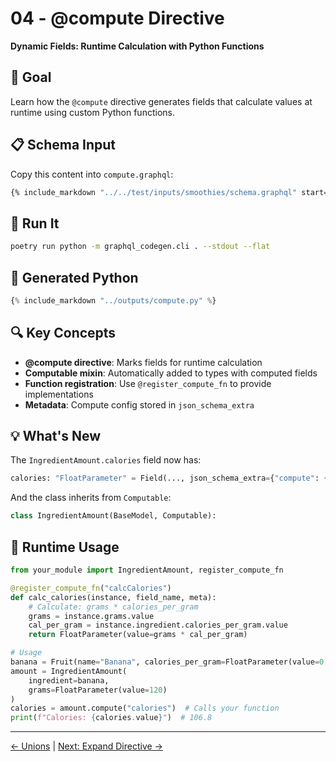 # 04 - @compute Directive

**Dynamic Fields: Runtime Calculation with Python Functions**

## 🎯 Goal

Learn how the `@compute` directive generates fields that calculate values at runtime using custom Python functions.

## 📋 Schema Input

Copy this content into `compute.graphql`:

```graphql
{% include_markdown "../../test/inputs/smoothies/schema.graphql" start="1" end="66" %}
```

## 🚀 Run It

```bash
poetry run python -m graphql_codegen.cli . --stdout --flat
```

## 🐍 Generated Python

```python
{% include_markdown "../outputs/compute.py" %}
```

## 🔍 Key Concepts

- **@compute directive**: Marks fields for runtime calculation
- **Computable mixin**: Automatically added to types with computed fields
- **Function registration**: Use `@register_compute_fn` to provide implementations
- **Metadata**: Compute config stored in `json_schema_extra`

## 💡 What's New

The `IngredientAmount.calories` field now has:
```python
calories: "FloatParameter" = Field(..., json_schema_extra={"compute": {"fn": "calcCalories"}})
```

And the class inherits from `Computable`:
```python
class IngredientAmount(BaseModel, Computable):
```

## 🧮 Runtime Usage

```python
from your_module import IngredientAmount, register_compute_fn

@register_compute_fn("calcCalories")
def calc_calories(instance, field_name, meta):
    # Calculate: grams * calories_per_gram
    grams = instance.grams.value
    cal_per_gram = instance.ingredient.calories_per_gram.value
    return FloatParameter(value=grams * cal_per_gram)

# Usage
banana = Fruit(name="Banana", calories_per_gram=FloatParameter(value=0.89), sweetness=FloatParameter(value=8.5))
amount = IngredientAmount(
    ingredient=banana,
    grams=FloatParameter(value=120)
)
calories = amount.compute("calories")  # Calls your function
print(f"Calories: {calories.value}")  # 106.8
```

---

[← Unions](03-unions.md) | [Next: Expand Directive →](05-expand-directive.md) 